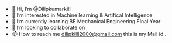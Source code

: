 - 👋 Hi, I’m @Dilipkumarkilli
- 👀 I’m interested in Machine learning & Artifical Intelligence
- 🌱 I’m currently learning BE Mechanical Engineering Final Year 
- 💞️ I’m looking to collaborate on 
- 📫 How to reach me dilipkilli2000@gmail.com this is my Mail id .

<!---
Dilipkumarkilli/Dilipkumarkilli is a ✨ special ✨ repository because its `README.md` (this file) appears on your GitHub profile.
You can click the Preview link to take a look at your changes.
--->
